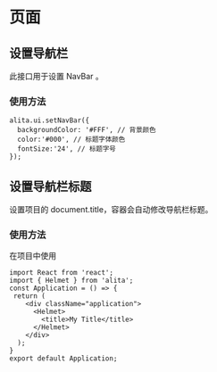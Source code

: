 # 页面

## 设置导航栏

此接口用于设置 NavBar 。

### 使用方法

```
alita.ui.setNavBar({
  backgroundColor: '#FFF', // 背景颜色
  color:'#000', // 标题字体颜色
  fontSize:'24', // 标题字号
});
```

## 设置导航栏标题

设置项目的 document.title，容器会自动修改导航栏标题。

### 使用方法

在项目中使用

```
import React from 'react';
import { Helmet } from 'alita';
const Application = () => {
 return (
    <div className="application">
      <Helmet>
        <title>My Title</title>
      </Helmet>
    </div>
  );
}
export default Application;
```
